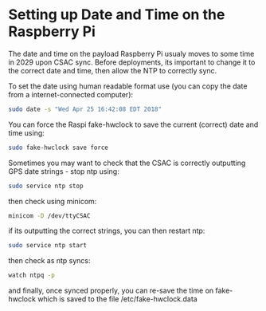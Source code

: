 # Setting up Date and Time on the Raspberry Pi

The date and time on the payload Raspberry Pi usualy moves to some time in 2029 upon CSAC sync.  Before deployments, its important to change it to the correct date and time, then allow the NTP to correctly sync.

To set the date using human readable format use (you can copy the date from a internet-connected computer):

```sh
sudo date -s "Wed Apr 25 16:42:08 EDT 2018"
```

You can force the Raspi fake-hwclock to save the current (correct) date and time using:

```sh
sudo fake-hwclock save force
```

Sometimes you may want to check that the CSAC is correctly outputting GPS date strings - stop ntp using:

```sh
sudo service ntp stop
```

then check using minicom:

```sh
minicom -D /dev/ttyCSAC
```

if its outputting the correct strings, you can then restart ntp:

```sh
sudo service ntp start
```

then check as ntp syncs:

```sh
watch ntpq -p
```

and finally, once synced properly, you can re-save the time on fake-hwclock which is saved to the file /etc/fake-hwclock.data
